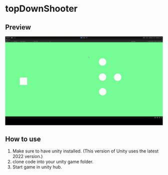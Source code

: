 # topDownShooter

## Preview
<img src="./ReadMeAssets/topdownshooting.gif" alt="the game"/>

## How to use
1. Make sure to have unity installed. (This version of Unity uses the latest 2022 version.)
2. clone code into your unity game folder.
3. Start game in unity hub.
